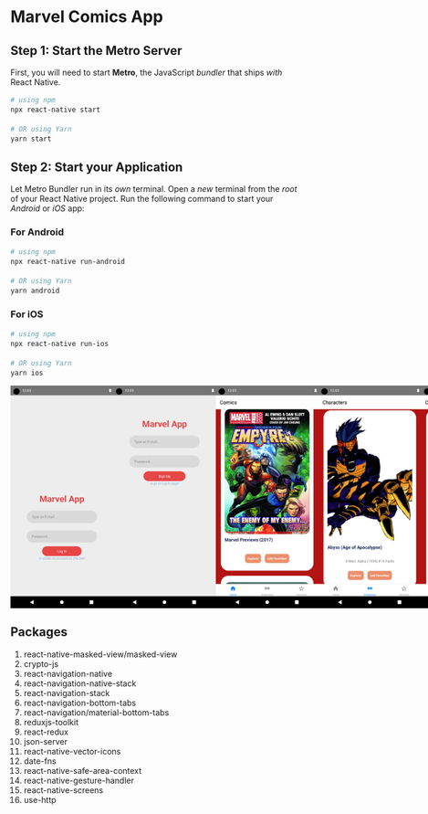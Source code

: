 

# Marvel Comics App

## Step 1: Start the Metro Server

First, you will need to start **Metro**, the JavaScript _bundler_ that ships _with_ React Native.

```bash
# using npm
npx react-native start

# OR using Yarn
yarn start
```

## Step 2: Start your Application

Let Metro Bundler run in its _own_ terminal. Open a _new_ terminal from the _root_ of your React Native project. Run the following command to start your _Android_ or _iOS_ app:

### For Android

```bash
# using npm
npx react-native run-android

# OR using Yarn
yarn android
```

### For iOS

```bash
# using npm
npx react-native run-ios

# OR using Yarn
yarn ios
```
<div style="display:flex">
<img src="../Assets/Screenshot_1703773811.png" alt="drawing" width="180"/>
<img src="../Assets/Screenshot_1703773813.png" alt="drawing" width="180"/>
<img src="../Assets/Screenshot_1703774628.png" alt="drawing" width="180"/>
<img src="../Assets/Screenshot_1703774650.png" alt="drawing" width="180"/>
<img src="../Assets/Screenshot_1703774712.png" alt="drawing" width="180"/>
<img src="../Assets/Screenshot_1703774729.png" alt="drawing" width="180"/>
</div>

## Packages

1. react-native-masked-view/masked-view
2. crypto-js
3. react-navigation-native
4. react-navigation-native-stack
5. react-navigation-stack
6. react-navigation-bottom-tabs
6. react-navigation/material-bottom-tabs
7. reduxjs-toolkit
17. react-redux
8. json-server
10. react-native-vector-icons
11. date-fns
12. react-native-safe-area-context
13. react-native-gesture-handler
14. react-native-screens
17. use-http